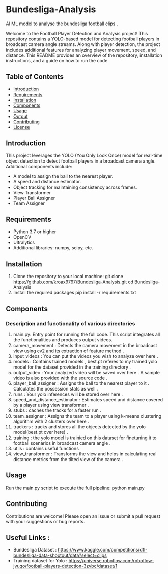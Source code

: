 # Bundesliga-Analysis
 AI ML model to analyse the bundesliga football clips .
 
Welcome to the Football Player Detection and Analysis project! This repository contains a YOLO-based model for detecting football players in broadcast camera angle streams. Along with player detection, the project includes additional features for analyzing player movement, speed, and distance. This README provides an overview of the repository, installation instructions, and a guide on how to run the code.

## Table of Contents
- [Introduction](#introduction)
- [Requirements](#requirements)
- [Installation](#installation)
- [Components](#components)
- [Usage](#usage)
- [Output](#output)
- [Contributing](#contributing)
- [License](#license)

## Introduction
This project leverages the YOLO (You Only Look Once) model for real-time object detection to detect football players in a broadcast camera angle. Additional components include:
- A model to assign the ball to the nearest player.
- A speed and distance estimator.
- Object tracking for maintaining consistency across frames.
- View Transformer
- Player Ball Assigner
- Team Assigner

## Requirements
- Python 3.7 or higher
- OpenCV
- Ultralytics
- Additional libraries: numpy, scipy, etc.

## Installation
1. Clone the repository to your local machine:
   git clone https://github.com/kroax9797/Bundesliga-Analysis.git
   cd Bundesliga-Analysis
2. Install the required packages
   pip install -r requirements.txt

## Components
### Description and functionality of various directories 
1. main.py: Entry point for running the full code. This script integrates all the functionalities and produces output videos.
2. camera_movement : Detects the camera movement in the broadcast view using cv2 and its extraction of feature method .
3. input_videos : You can put the videos you wish to analyze over here .
4. models : Contains trained models , best.pt referes to my trained yolo model for the dataset provided in the training directory .
5. output_video : Your analyzed video will be saved over here . A sample video is also provided with the source code .
6. player_ball_assigner : Assigns the ball to the nearest player to it . Calculates the possession stats as well .
7. runs : Your yolo inferences will be stored over here .
8. speed_and_distance_estimator : Estimates speed and distance covered by a player using view transformer .
9. stubs : caches the tracks for a faster run .
10. team_assigner : Assigns the team to a player using k-means clustering algorithm with 2 clusters over here .
11. trackers : tracks and stores all the objects detected by the yolo model(best.pt over here) .
12. training : the yolo model is trainied on this dataset for finetuning it to football scenarios in broadcast camera angle .
13. utils : contains useful functions
14. view_transformer : Transforms the view and helps in calculating real distance metrics from the tilted view of the camera .

## Usage 
Run the main.py script to execute the full pipeline:
    python main.py

## Contributing
Contributions are welcome! Please open an issue or submit a pull request with your suggestions or bug reports.

## Useful Links : 
- Bundesliga Dataset : https://www.kaggle.com/competitions/dfl-bundesliga-data-shootout/data?select=clips
- Training dataset for Yolo : https://universe.roboflow.com/roboflow-jvuqo/football-players-detection-3zvbc/dataset/1


